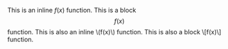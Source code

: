 This is an inline $f(x)$ function.
This is a block $$f(x)$$ function.
This is also an inline \\(f(x)\\) function.
This is also a block \\[f(x)\\] function.

